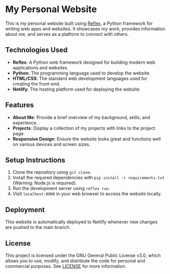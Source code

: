 # My Personal Website

This is my personal website built using [Reflex](https://reflex.dev), a Python framework for writing web apps and websites. It showcases my work, provides information about me, and serves as a platform to connect with others.

## Technologies Used
* **Reflex**: A Python web framework designed for building modern web applications and websites.
* **Python**: The programming language used to develop the website.
* **HTML/CSS**: The standard web development languages used for creating the front-end.
* **Netlify**: The hosting platform used for deploying the website.

## Features
* **About Me**: Provide a brief overview of my background, skills, and experience.
* **Projects**: Display a collection of my projects with links to the project page.
* **Responsive Design**: Ensure the website looks great and functions well on various devices and screen sizes.

## Setup Instructions
1. Clone the repository using `git clone`.
2. Install the required dependencies with `pip install -r requirements.txt` (Warning: Node.js is required).
3. Run the development server using `reflex run`.
4. Visit `localhost:8000` in your web browser to access the website locally.

## Deployment
This website is automatically deployed to Netlify whenever new changes are pushed to the main branch.

## License
This project is licensed under the GNU General Public License v3.0, which allows you to use, modify, and distribute the code for personal and commercial purposes. See [LICENSE](LICENSE) for more information.